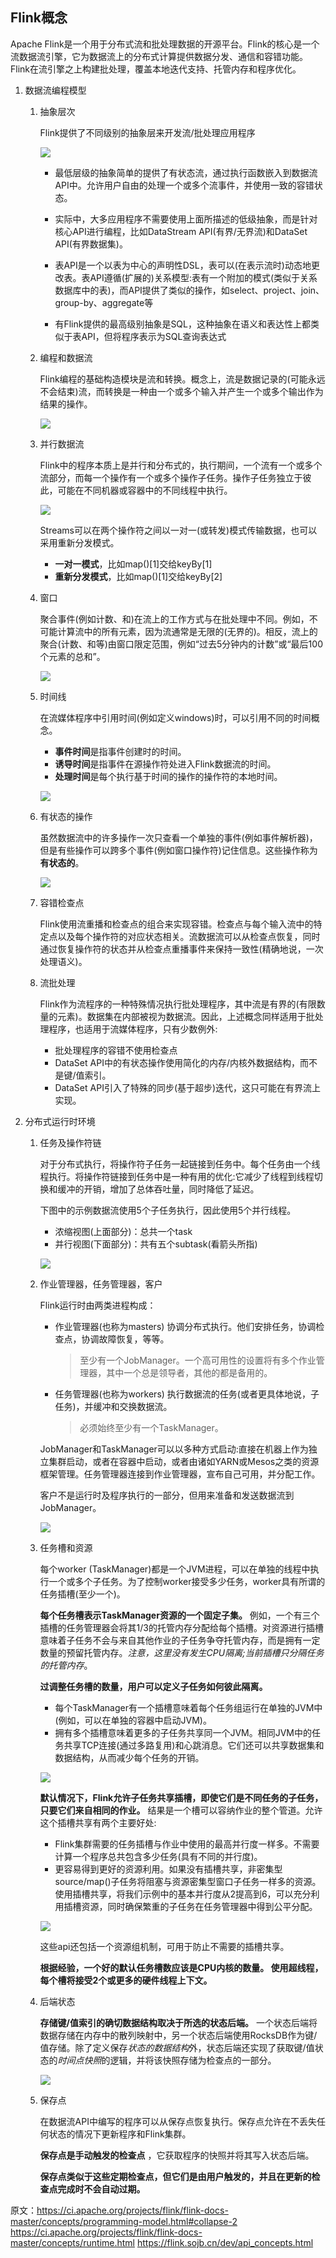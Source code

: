 
## Flink概念

Apache Flink是一个用于分布式流和批处理数据的开源平台。Flink的核心是一个流数据流引擎，它为数据流上的分布式计算提供数据分发、通信和容错功能。Flink在流引擎之上构建批处理，覆盖本地迭代支持、托管内存和程序优化。

1. 数据流编程模型

    1. 抽象层次

        Flink提供了不同级别的抽象层来开发流/批处理应用程序

        ![](flink/flink-levels-of-abstraction.svg)

        * 最低层级的抽象简单的提供了有状态流，通过执行函数嵌入到数据流API中。允许用户自由的处理一个或多个流事件，并使用一致的容错状态。

        * 实际中，大多应用程序不需要使用上面所描述的低级抽象，而是针对核心API进行编程，比如DataStream API(有界/无界流)和DataSet API(有界数据集)。

        * 表API是一个以表为中心的声明性DSL，表可以(在表示流时)动态地更改表。表API遵循(扩展的)关系模型:表有一个附加的模式(类似于关系数据库中的表)，而API提供了类似的操作，如select、project、join、group-by、aggregate等

        * 有Flink提供的最高级别抽象是SQL，这种抽象在语义和表达性上都类似于表API，但将程序表示为SQL查询表达式

    2. 编程和数据流

        Flink编程的基础构造模块是流和转换。概念上，流是数据记录的(可能永远不会结束)流，而转换是一种由一个或多个输入并产生一个或多个输出作为结果的操作。

        ![](flink/flink-program-dataflow.svg)



    3. 并行数据流

        Flink中的程序本质上是并行和分布式的，执行期间，一个流有一个或多个流部分，而每一个操作有一个或多个操作子任务。操作子任务独立于彼此，可能在不同机器或容器中的不同线程中执行。

        ![](flink/flink-parallel-dataflow.svg)

        Streams可以在两个操作符之间以一对一(或转发)模式传输数据，也可以采用重新分发模式。

        * **一对一模式**，比如map()[1]交给keyBy[1]
        * **重新分发模式**，比如map()[1]交给keyBy[2]

    4. 窗口

        聚合事件(例如计数、和)在流上的工作方式与在批处理中不同。例如，不可能计算流中的所有元素，因为流通常是无限的(无界的)。相反，流上的聚合(计数、和等)由窗口限定范围，例如“过去5分钟内的计数”或“最后100个元素的总和”。

        ![](flink/flink-windows.svg)

    5. 时间线

        在流媒体程序中引用时间(例如定义windows)时，可以引用不同的时间概念。
        * **事件时间**是指事件创建时的时间。
        * **诱导时间**是指事件在源操作符处进入Flink数据流的时间。
        * **处理时间**是每个执行基于时间的操作的操作符的本地时间。

        ![](flink/flink-event-ingestion-processing-time.svg)

    6. 有状态的操作

        虽然数据流中的许多操作一次只查看一个单独的事件(例如事件解析器)，但是有些操作可以跨多个事件(例如窗口操作符)记住信息。这些操作称为**有状态的**。

        ![](flink/flink-state-partitioning.svg)

    7. 容错检查点

        Flink使用流重播和检查点的组合来实现容错。检查点与每个输入流中的特定点以及每个操作符的对应状态相关。流数据流可以从检查点恢复，同时通过恢复操作符的状态并从检查点重播事件来保持一致性(精确地说，一次处理语义)。

    8. 流批处理

        Flink作为流程序的一种特殊情况执行批处理程序，其中流是有界的(有限数量的元素)。数据集在内部被视为数据流。因此，上述概念同样适用于批处理程序，也适用于流媒体程序，只有少数例外:
        * 批处理程序的容错不使用检查点
        * DataSet API中的有状态操作使用简化的内存/内核外数据结构，而不是键/值索引。
        * DataSet API引入了特殊的同步(基于超步)迭代，这只可能在有界流上实现。

2. 分布式运行时环境

    1. 任务及操作符链

        对于分布式执行，将操作符子任务一起链接到任务中。每个任务由一个线程执行。将操作符链接到任务中是一种有用的优化:它减少了线程到线程切换和缓冲的开销，增加了总体吞吐量，同时降低了延迟。

        下图中的示例数据流使用5个子任务执行，因此使用5个并行线程。
        * 浓缩视图(上面部分)：总共一个task
        * 并行视图(下面部分)：共有五个subtask(看箭头所指)

        ![](flink/flink-tasks-chains.svg)

    2. 作业管理器，任务管理器，客户

        Flink运行时由两类进程构成：

        * 作业管理器(也称为masters) 协调分布式执行。他们安排任务，协调检查点，协调故障恢复，等等。
            >至少有一个JobManager。一个高可用性的设置将有多个作业管理器，其中一个总是领导者，其他的都是备用的。
        * 任务管理器(也称为workers) 执行数据流的任务(或者更具体地说，子任务)，并缓冲和交换数据流。
            >必须始终至少有一个TaskManager。

        JobManager和TaskManager可以以多种方式启动:直接在机器上作为独立集群启动，或者在容器中启动，或者由诸如YARN或Mesos之类的资源框架管理。任务管理器连接到作业管理器，宣布自己可用，并分配工作。

        客户不是运行时及程序执行的一部分，但用来准备和发送数据流到JobManager。

        ![](flink/flink-processes.svg)
        
    3. 任务槽和资源

        每个worker (TaskManager)都是一个JVM进程，可以在单独的线程中执行一个或多个子任务。为了控制worker接受多少任务，worker具有所谓的任务插槽(至少一个)。

        **每个任务槽表示TaskManager资源的一个固定子集。** 例如，一个有三个插槽的任务管理器会将其1/3的托管内存分配给每个插槽。对资源进行插槽意味着子任务不会与来自其他作业的子任务争夺托管内存，而是拥有一定数量的预留托管内存。*注意，这里没有发生CPU隔离;当前插槽只分隔任务的托管内存*。

        **过调整任务槽的数量，用户可以定义子任务如何彼此隔离。** 
        * 每个TaskManager有一个插槽意味着每个任务组运行在单独的JVM中(例如，可以在单独的容器中启动JVM)。
        * 拥有多个插槽意味着更多的子任务共享同一个JVM。相同JVM中的任务共享TCP连接(通过多路复用)和心跳消息。它们还可以共享数据集和数据结构，从而减少每个任务的开销。

        ![](flink/flink-tasks-slots.svg)

        **默认情况下，Flink允许子任务共享插槽，即使它们是不同任务的子任务，只要它们来自相同的作业。** 结果是一个槽可以容纳作业的整个管道。允许这个插槽共享有两个主要好处:

        * Flink集群需要的任务插槽与作业中使用的最高并行度一样多。不需要计算一个程序总共包含多少任务(具有不同的并行度)。
        * 更容易得到更好的资源利用。如果没有插槽共享，非密集型source/map()子任务将阻塞与资源密集型窗口子任务一样多的资源。使用插槽共享，将我们示例中的基本并行度从2提高到6，可以充分利用插槽资源，同时确保繁重的子任务在任务管理器中得到公平分配。

        ![](flink/flink-slot-sharing.svg)
        
        这些api还包括一个资源组机制，可用于防止不需要的插槽共享。

        **根据经验，一个好的默认任务槽数应该是CPU内核的数量。 使用超线程，每个槽将接受2个或更多的硬件线程上下文。**

    4. 后端状态

        **存储键/值索引的确切数据结构取决于所选的状态后端。** 一个状态后端将数据存储在内存中的散列映射中，另一个状态后端使用RocksDB作为键/值存储。除了定义保存*状态的数据结构*外，状态后端还实现了获取键/值状态的*时间点快照*的逻辑，并将该快照存储为检查点的一部分。

        ![](flink/flink-checkpoints.svg)
    
    5. 保存点

        在数据流API中编写的程序可以从保存点恢复执行。保存点允许在不丢失任何状态的情况下更新程序和Flink集群。

        **保存点是手动触发的检查点** ，它获取程序的快照并将其写入状态后端。

        **保存点类似于这些定期检查点，但它们是由用户触发的，并且在更新的检查点完成时不会自动过期。**


原文：https://ci.apache.org/projects/flink/flink-docs-master/concepts/programming-model.html#collapse-2
https://ci.apache.org/projects/flink/flink-docs-master/concepts/runtime.html
https://flink.sojb.cn/dev/api_concepts.html
